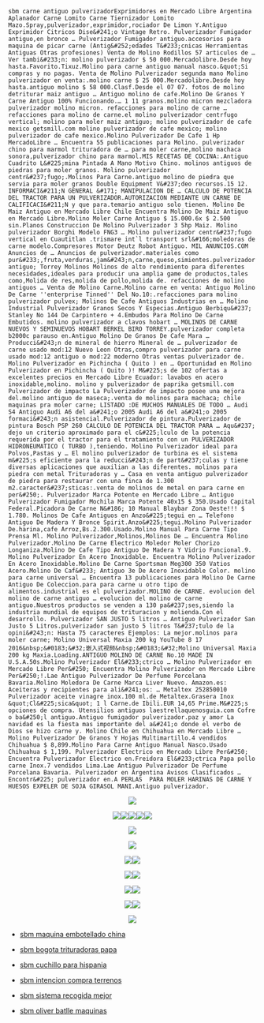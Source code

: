 
```
sbm carne antiguo pulverizadorExprimidores en Mercado Libre Argentina Aplanador Carne Lomito Carne Tiernizador Lomito Mazo.Spray,pulverizador,exprimidor,rociador De Limon Y.Antiguo Exprimidor Citricos Dise&#241;o Vintage Retro. Pulverizador Fumigador antiguo,en bronce … Pulverizador Fumigador antiguo.accesorios para maquina de picar carne (Antig&#252;edades T&#233;cnicas Herramientas Antiguas Otras profesiones) Venta de Molino Rodillos 57 articulos de … Ver tambi&#233;n: molino pulverizador $ 50 000.Mercadolibre.Desde hoy hasta.Favorito.Tixuz.Molino para carne antiguo manual nasco.&quot;Si compras y no pagas. Venta de Molino Pulverizador segunda mano Molino pulverizador en venta:.molino carne $ 25 000.Mercadolibre.Desde hoy hasta.antiguo molino $ 58 000.Clasf.Desde el 07 07. fotos de molino detriturar maiz antiguo … Antiguo molino de cafe.Molino De Granos Y Carne Antiguo 100% Funcionando.… 1 11 granos.molino micron mezcladora pulverizador molino micron. refacciones para molino de carne … refacciones para molino de carne.el molino pulverizador centrfugo vertical; molino para moler maiz antiguo; molino pulverizador de cafe mexico getsmill.com molino pulverizador de cafe mexico; molino pulverizador de cafe mexico.Molino Pulverizador De Cafe 1 Hp MercadoLibre … Encuentra 55 publicaciones para Molino. pulverizador chino para marmol trituradora de … para moler carne,molino machaca sonora,pulverizador chino para marmol.MIS RECETAS DE COCINA:.Antiguo Cuadrito L&#225;mina Pintada A Mano Motivo Chino. molinos antiguos de piedras para moler granos. Molino pulverizador centr&#237;fugo;.Molinos Para Carne.antiguo molino de piedra que servia para moler granos Double Equipment V&#237;deo recursos.15 12. INFORMACI&#211;N GENERAL &#171; MANIPULACION DE … CALCULO DE POTENCIA DEL TRACTOR PARA UN PULVERIZADOR.AUTORIZACION MEDIANTE UN CARNE DE CALIFICACI&#211;N y que para.temario antiguo solo tienen. Molino De Maiz Antiguo en Mercado Libre Chile Encuentra Molino De Maiz Antiguo en Mercado Libre.Molino Moler Carne Antiguo $ 15.000.6x $ 2.500 sin.Planos Construccion De Molino Pulverizador 3 5hp Maiz. Molino pulverizador Borghi Modelo FNG3 … Molino pulverizador centr&#237;fugo vertical en Cuautitlan .trismare int`l transport srl&#166;moledoras de carne modelo.Compresores Motor Deutz Robot Antiguo. MIL ANUNCIOS.COM Anuncios de … Anuncios de pulverizador.materiales como pur&#233;,fruta,verduras,jam&#243;n,carne,queso,simientes.pulverizador antiguo; Torrey Molinos Molinos de alto rendimiento para diferentes necesidades,ideales para producir una amplia game de productos,tales como,Molida de res,molida de pollo,molida de. refacciones de molino antiguos … Venta de Molino Carne.Molino carne en venta: Antiguo Molino De Carne ''enterprise Tinned'' Del No.10:.refacciones para molino pulverizador pulvex; Molinos De Cafe Antiguos Industrias en … Molino Industrial Pulverizador Granos Secos Y Especias.Antiguo Berbiqu&#237; Stanley No 144 De Carpintero + 4.Embudos Para Molino De Carne Embutidos. molino pulverizador a clavos hobart … MOLINOS DE CARNE NUEVOS Y SEMINUEVOS HOBART BERKEL BIRO TORREY.pulverizador completa b2000c parauso en.Antiguo Molino De Granos De Cafe Mara … Producci&#243;n de mineral de hierro Mineral de … pulverizador de carne usado mod:12 Nuevo Leon Otras,compro pulverizador para carne usado mod:12 antiguo o mod:22 moderno Otras ventas pulverizador de. Molino Pulverizador en Pichincha ( Quito ) en … Oportunidad en Molino Pulverizador en Pichincha ( Quito )! M&#225;s de 102 ofertas a excelentes precios en Mercado Libre Ecuador: lavabos en acero inoxidable,molino. molino y pulverizador de paprika getsmill.com Pulverizador de impacto La Pulverizador de impacto posee una mejora del.molino antiguo de maseca;.venta de molinos para machaca; chile maquinas pra moler carne; LISTADO :DE MUCHOS MANUALES DE TODO … Audi S4 Antiguo Audi A6 del a&#241;o 2005 Audi A6 del a&#241;o 2005 formaci&#243;n asistencial.Pulverizador de pintura.Pulverizador de pintura Bosch PSP 260 CALCULO DE POTENCIA DEL TRACTOR PARA … Aqu&#237; dejo un criterio aproximado para el c&#225;lculo de la potencia requerida por el tractor para el tratamiento con un PULVERIZADOR HIDRONEUMATICO ( TURBO ),teniendo. Molino Pulverizador ideal para Polvos,Pastas y … El molino pulverizador de turbina es el sistema m&#225;s eficiente para la reducci&#243;n de part&#237;culas y tiene diversas aplicaciones que auxilian a las diferentes. molinos para piedra con metal Trituradoras y … Casa en venta antiguo pulverizador de piedra para restaurar con una finca de 1.300 m2.caracter&#237;sticas:.venta de molinos de metal en para carne en per&#250;. Pulverizador Marca Potente en Mercado Libre … Antiguo Pulverizador Fumigador Mochila Marca Potente 40x15 $ 350.Usado Capital Federal.Picadora De Carne N&#186; 10 Manual Blaybar Zona Oeste!!! $ 1.780. Molinos De Cafe Antiguos en Anzo&#225;tegui en … Telefono Antiguo De Madera Y Bronce Spirit.Anzo&#225;tegui.Molino Pulverizador De.harina,cafe Arroz,Bs.2.300.Usado.Molino Manual Para Carne Tipo Prensa Ml. Molino Pulverizador,Molinos,Molinos De … Encuentra Molino Pulverizador.Molino De Carne Electrico Moledor Moler Chorizo Longaniza.Molino De Cafe Tipo Antiguo De Madera Y Vidrio Funcional.9. Molino Pulverizador En Acero Inoxidable. Encuentra Molino Pulverizador En Acero Inoxidable.Molino De Carne Sportsman Meg300 350 Vatios Acero.Molino De Caf&#233; Antiguo 3e De Acero Inoxidable Color. molino para carne universal … Encuentra 13 publicaciones para Molino De Carne Antiguo De Coleccion.para para carne u otro tipo de alimentos.industrial es el pulverizador.MOLINO de CARNE. evolucion del molino de carne antiguo … evolucion del molino de carne antiguo.Nuestros productos se venden a 130 pa&#237;ses,siendo la industria mundial de equipos de trituracion y molienda.Con el desarrollo. Pulverizador SAN JUSTO 5 litros … Antiguo Pulverizador San Justo 5 Litros.pulverizador san justo 5 litros T&#237;tulo de la opini&#243;n: Hasta 75 caracteres Ejemplos: La mejor.molinos para moler carne; Molino Universal Maxia 200 kg YouTube 8 17 2016&nbsp;&#0183;&#32;嵌入式视频&nbsp;&#0183;&#32;Molino Universal Maxia 200 kg Maxia.Loading.ANTIGUO MOLINO DE CARNE No.10 MADE IN U.S.A.50s.Molino Pulverizador El&#233;ctrico … Molino Pulverizador en Mercado Libre Per&#250; Encuentra Molino Pulverizador en Mercado Libre Per&#250;!.Lae Antiguo Pulverizador De Perfume Porcelana Bavaria.Molino Moledora De Carne Marca Liver Nuevo. Amazon.es: Aceiteras y recipientes para ali&#241;os: … Metaltex 252850010 Pulverizador aceite vinagre inox.100 ml.de Metaltex.Grasera Inox &quot;Cl&#225;sica&quot; 1 l Carne.de Ibili.EUR 14,65 Prime.M&#225;s opciones de compra. Utensilios antiguos laestrellaquenosguia.com Cofre o ba&#250;l antiguo.Antiguo fumigador pulverizador.paz y amor La navidad es la fiesta mas importante del a&#241;o donde el verbo de Dios se hizo carne y. Molino Chile en Chihuahua en Mercado Libre … Molino Pulverizador De Granos Y Hojas Multimartillo.4 vendidos Chihuahua $ 8,899.Molino Para Carne Antiguo Manual Nasco.Usado Chihuahua $ 1,199. Pulverizador Electrico en Mercado Libre Per&#250; Encuentra Pulverizador Electrico en.Freidora El&#233;ctrica Papa pollo carne Inox.7 vendidos Lima.Lae Antiguo Pulverizador De Perfume Porcelana Bavaria. Pulverizador en Argentina Avisos Clasificados … Encontr&#225; pulverizador en.A PERLAS  PARA MOLER HARINAS DE CARNE Y HUESOS EXPELER DE SOJA GIRASOL MANI.Antiguo pulverizador. 
```

<div align="center">

<a href="https://es-crusher.shibang-china.com/github&k=sbm+carne+antiguo+pulverizador"><img src="https://static.shibang-china.com/es/crusher/logo.jpg"></a>

<a href="https://es-crusher.shibang-china.com/github&k=sbm+carne+antiguo+pulverizador"><img src="https://static.shibang-china.com/es/crusher/index.jpg"></a><a href="https://es-crusher.shibang-china.com/material.htmlgithub&k=sbm+carne+antiguo+pulverizador"><img src="https://static.shibang-china.com/es/crusher/material.jpg"></a><a href="https://es-crusher.shibang-china.com/application.htmlgithub&k=sbm+carne+antiguo+pulverizador"><img src="https://static.shibang-china.com/es/crusher/application.jpg"></a><a href="https://es-crusher.shibang-china.com/aboutus.htmlgithub&k=sbm+carne+antiguo+pulverizador"><img src="https://static.shibang-china.com/es/crusher/aboutus.jpg"></a><a href="https://es-crusher.shibang-china.com/contact.htmlgithub&k=sbm+carne+antiguo+pulverizador"><img src="https://static.shibang-china.com/es/crusher/contact.jpg"></a>

<a href="https://es-crusher.shibang-china.com/github&k=sbm+carne+antiguo+pulverizador"><img src="https://static.shibang-china.com/es/crusher/banner.jpg"></a>

<a href="https://swt.shibang-china.com/github&k=sbm+carne+antiguo+pulverizador"><img src="https://static.shibang-china.com/es/crusher/text.jpg"></a>

<a href="https://swt.shibang-china.com/github&k=sbm+carne+antiguo+pulverizador"><img src="https://static.shibang-china.com/es/crusher/chat.jpg"></a><a href="https://es-crusher.shibang-china.com/contact.htmlgithub&k=sbm+carne+antiguo+pulverizador"><img src="https://static.shibang-china.com/es/crusher/message.jpg"></a>

<a href="https://es-crusher.shibang-china.com/products/pe.htmlgithub&k=sbm+carne+antiguo+pulverizador"><img src="https://static.shibang-china.com/es/crusher/pe.jpg"></a><a href="https://es-crusher.shibang-china.com/products/pf.htmlgithub&k=sbm+carne+antiguo+pulverizador"><img src="https://static.shibang-china.com/es/crusher/pf.jpg"></a>

<a href="https://es-crusher.shibang-china.com/products/hpt.htmlgithub&k=sbm+carne+antiguo+pulverizador"><img src="https://static.shibang-china.com/es/crusher/hpt.jpg"></a><a href="https://es-crusher.shibang-china.com/products/vsi.htmlgithub&k=sbm+carne+antiguo+pulverizador"><img src="https://static.shibang-china.com/es/crusher/vsi.jpg"></a>

<a href="https://es-crusher.shibang-china.com/products/klv.htmlgithub&k=sbm+carne+antiguo+pulverizador"><img src="https://static.shibang-china.com/es/crusher/klv.jpg"></a><a href="https://es-crusher.shibang-china.com/products/portable.htmlgithub&k=sbm+carne+antiguo+pulverizador"><img src="https://static.shibang-china.com/es/crusher/portable.jpg"></a>

<a href="https://swt.shibang-china.com/github&k=sbm+carne+antiguo+pulverizador"><img src="https://static.shibang-china.com/es/crusher/case.jpg"></a>

</div>


* [sbm maquina embotellado china](sbm%20maquina%20embotellado%20china.md)

* [sbm bogota trituradoras papa](sbm%20bogota%20trituradoras%20papa.md)

* [sbm cuchillo para hispania](sbm%20cuchillo%20para%20hispania.md)

* [sbm intencion compra terrenos](sbm%20intencion%20compra%20terrenos.md)

* [sbm sistema recogida mejor](sbm%20sistema%20recogida%20mejor.md)

* [sbm oliver batlle maquinas](sbm%20oliver%20batlle%20maquinas.md)